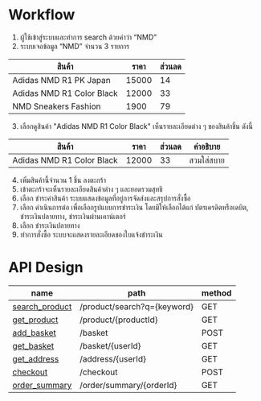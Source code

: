 # Workflow
1. ผู้ใช้เข้าสู่ระบบและทำการ search ด้วยคำว่า “NMD”
2. ระบบเจอข้อมูล “NMD” จำนวน 3 รายการ

| สินค้า                      | ราคา  | ส่วนลด |
|-----------------------------|-------|--------|
| Adidas NMD R1 PK Japan      | 15000 | 14     |
| Adidas NMD R1 Color Black   | 12000 | 33     |
| NMD Sneakers Fashion        | 1900  | 79     |

3. เลือกดูสินค้า "Adidas NMD R1 Color Black" เห็นรายละเอียดต่าง ๆ ของสินค้าชิ้น ดังนี้

| สินค้า                     | ราคา  | ส่วนลด | คำอธิบาย   |
|----------------------------|-------|--------|------------|
| Adidas NMD R1 Color Black  | 12000 | 33     | สวมใส่สบาย |

4. เพิ่มสินค้านี้จำนวน 1 ชิ้น ลงตะกร้า
5. เข้าตะกร้าจะเห็นรายละเอียดสินค้าต่าง ๆ และยอดรวมสุทธิ
6. เลือก ชำระค่าสินค้า ระบบแสดงข้อมูลที่อยู่การจัดส่งและสรุปการสั่งซื้อ
7. เลือก ดำเนินการต่อ เพื่อเลือกรูปแบบการชำระเงิน โดยมีให้เลือกได้แก่ บัตรเครดิตหรือเดบิต, ชำระเงินปลายทาง, ชำระเงินผ่านเคาน์เตอร์
8. เลือก ชำระเงินปลายทาง
9. ทำการสั่งซื้อ ระบบจะแสดงรายละเอียดของใบแจ้งชำระเงิน


# API Design

| name                                                                                                         | path                        | method |
|--------------------------------------------------------------------------------------------------------------|-----------------------------|--------|
| [search_product](https://github.com/unboomdev/assignment-java-boot-camp/wiki/API-Document#search_product)    | /product/search?q={keyword} | GET    |
| [get_product](https://github.com/unboomdev/assignment-java-boot-camp/wiki/API-Document#get_product)          | /product/{productId}        | GET    |
| [add_basket](https://github.com/unboomdev/assignment-java-boot-camp/wiki/API-Document#add_basket)            | /basket                     | POST   |
| [get_basket](https://github.com/unboomdev/assignment-java-boot-camp/wiki/API-Document#get_basket)            | /basket/{userId}            | GET    |
| [get_address](https://github.com/unboomdev/assignment-java-boot-camp/wiki/API-Document#get_address)          | /address/{userId}           | GET    |
| [checkout](https://github.com/unboomdev/assignment-java-boot-camp/wiki/API-Document#checkout)                | /checkout                   | POST   |
| [order_summary](https://github.com/unboomdev/assignment-java-boot-camp/wiki/API-Document#order_summary)      | /order/summary/{orderId}    | GET    |